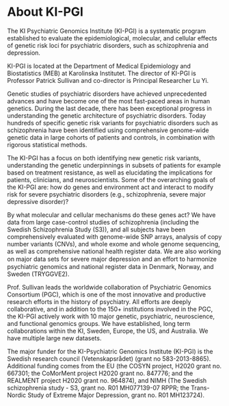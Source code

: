 # About KI-PGI
The KI Psychiatric Genomics Institute (KI-PGI) is a systematic program established to evaluate the epidemiological, molecular, and cellular effects of genetic risk loci for psychiatric disorders, such as schizophrenia and depression.

KI-PGI is located at the Department of Medical Epidemiology and Biostatistics (MEB) at Karolinska Institutet. The director of KI-PGI is Professor Patrick Sullivan and co-director is Principal Researcher Lu Yi.

Genetic studies of psychiatric disorders have achieved unprecedented advances and have become one of the most fast-paced areas in human genetics. During the last decade, there has been exceptional progress in understanding the genetic architecture of psychiatric disorders. Today hundreds of specific genetic risk variants for psychiatric disorders such as schizophrenia have been identified using comprehensive genome-wide genetic data in large cohorts of patients and controls, in combination with rigorous statistical methods.

The KI-PGI has a focus on both identifying new genetic risk variants, understanding the genetic underpinnings in subsets of patients for example based on treatment resistance, as well as elucidating the implications for patients, clinicians, and neuroscientists. Some of the overarching goals of the KI-PGI are: how do genes and environment act and interact to modify risk for severe psychiatric disorders (e.g., schizophrenia, severe major depressive disorder)?


By what molecular and cellular mechanisms do these genes act? We have data from large case-control studies of schizophrenia (including the Swedish Schizophrenia Study (S3)), and all subjects have been comprehensively evaluated with genome-wide SNP arrays, analysis of copy number variants (CNVs), and whole exome and whole genome sequencing, as well as comprehensive national health register data. We are also working on major data sets for severe major depression and an eﬀort to harmonize psychiatric genomics and national register data in Denmark, Norway, and Sweden (TRYGGVE2). 

Prof. Sullivan leads the worldwide collaboration of Psychiatric Genomics Consortium (PGC), which is one of the most innovative and productive research efforts in the history of psychiatry. All efforts are deeply collaborative, and in addition to the 150+ institutions involved in the PGC, the KI-PGI actively work with 10 major genetic, psychiatric, neuroscience, and functional genomics groups. We have established, long term collaborations within the KI, Sweden, Europe, the US, and Australia. We have multiple large new datasets. 

The major funder for the KI-Psychiatric Genomics Institute (KI-PGI) is the Swedish research council (Vetenskapsrådet) (grant no 583-2013-8865). Additional funding comes from the EU (the COSYN project, H2020 grant no. 667301; the CoMorMent project H2020 grant no. 847776; and the REALMENT project H2020 grant no. 964874), and NIMH (The Swedish schizophrenia study - S3, grant no. R01 MH077139-07 RPPR; the Trans-Nordic Study of Extreme Major Depression, grant no. R01 MH123724).
